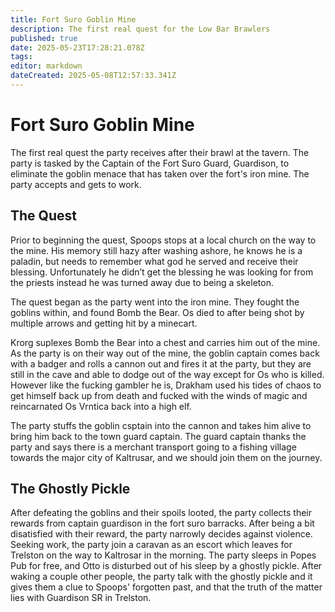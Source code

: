 ```yaml
---
title: Fort Suro Goblin Mine
description: The first real quest for the Low Bar Brawlers
published: true
date: 2025-05-23T17:28:21.078Z
tags: 
editor: markdown
dateCreated: 2025-05-08T12:57:33.341Z
---
```


# Fort Suro Goblin Mine
The first real quest the party receives after their brawl at the tavern. The party is tasked by the Captain of the Fort Suro Guard, Guardison, to eliminate the goblin menace that has taken over the fort's iron mine. The party accepts and gets to work.

## The Quest
Prior to beginning the quest, Spoops stops at a local church on the way to the mine. His memory still hazy after washing ashore, he knows he is a paladin, but needs to remember what god he served and receive their blessing. Unfortunately he didn’t get the blessing he was looking for from the priests instead he was turned away due to being a skeleton.

The quest began as the party went into the iron mine. They fought the goblins within, and found Bomb the Bear. Os died to after being shot by multiple arrows and getting hit by a minecart.

Krorg suplexes Bomb the Bear into a chest and carries him out of the mine. As the party is on their way out of the mine, the goblin captain comes back with a badger and rolls a cannon out and fires it at the party, but they are still in the cave and able to dodge out of the way except for Os who is killed. However like the fucking gambler he is, Drakham used his tides of chaos to get himself back up from death and fucked with the winds of magic and reincarnated Os Vrntica back into a high elf.



The party stuffs the goblin csptain into the cannon and takes him alive to bring him back to the town guard captain. The guard captain thanks the party and says there is a merchant transport going to a fishing village towards the major city of Kaltrusar, and we should join them on the journey.


## The Ghostly Pickle
After defeating the goblins and their spoils looted, the party collects their rewards from captain guardison in the fort suro barracks. After being a bit disatisfied with their reward, the party narrowly decides against violence. Seeking work, the party join a caravan as an escort which leaves for Trelston on the way to Kaltrosar in the morning. The party sleeps in Popes Pub for free, and Otto is disturbed out of his sleep by a ghostly pickle. After waking a couple other people, the party talk with the ghostly pickle and it gives them a clue to Spoops' forgotten past, and that the truth of the matter lies with Guardison SR in Trelston.


